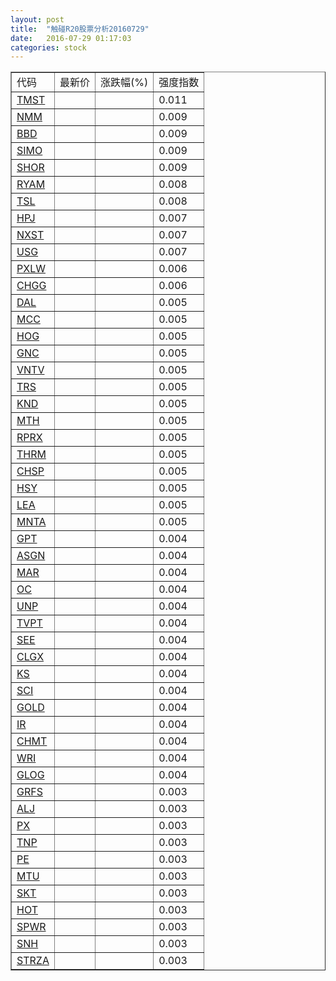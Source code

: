 ```yaml
---
layout: post
title:  "触碰R20股票分析20160729"
date:   2016-07-29 01:17:03
categories: stock
---
```

<script type="text/javascript">
var stockList = []
stockList.push('gb_tmst');
stockList.push('gb_nmm');
stockList.push('gb_bbd');
stockList.push('gb_simo');
stockList.push('gb_shor');
stockList.push('gb_ryam');
stockList.push('gb_tsl');
stockList.push('gb_hpj');
stockList.push('gb_nxst');
stockList.push('gb_usg');
stockList.push('gb_pxlw');
stockList.push('gb_chgg');
stockList.push('gb_dal');
stockList.push('gb_mcc');
stockList.push('gb_hog');
stockList.push('gb_gnc');
stockList.push('gb_vntv');
stockList.push('gb_trs');
stockList.push('gb_knd');
stockList.push('gb_mth');
stockList.push('gb_rprx');
stockList.push('gb_thrm');
stockList.push('gb_chsp');
stockList.push('gb_hsy');
stockList.push('gb_lea');
stockList.push('gb_mnta');
stockList.push('gb_gpt');
stockList.push('gb_asgn');
stockList.push('gb_mar');
stockList.push('gb_oc');
stockList.push('gb_unp');
stockList.push('gb_tvpt');
stockList.push('gb_see');
stockList.push('gb_clgx');
stockList.push('gb_ks');
stockList.push('gb_sci');
stockList.push('gb_gold');
stockList.push('gb_ir');
stockList.push('gb_chmt');
stockList.push('gb_wri');
stockList.push('gb_glog');
stockList.push('gb_grfs');
stockList.push('gb_alj');
stockList.push('gb_px');
stockList.push('gb_tnp');
stockList.push('gb_pe');
stockList.push('gb_mtu');
stockList.push('gb_skt');
stockList.push('gb_hot');
stockList.push('gb_spwr');
stockList.push('gb_snh');
stockList.push('gb_strza');
</script>

<table border="1">
 <tr>
 <td>代码</td>
  <td>最新价</td>
  <td>涨跌幅(%)</td>
 <td>强度指数</td>
</tr>
  <tr id="tmst"><td><a href="http://stock.finance.sina.com.cn/usstock/quotes/TMST.html" target="_blank">TMST</a></td><td></td><td></td><td>0.011</td></tr>
  <tr id="nmm"><td><a href="http://stock.finance.sina.com.cn/usstock/quotes/NMM.html" target="_blank">NMM</a></td><td></td><td></td><td>0.009</td></tr>
  <tr id="bbd"><td><a href="http://stock.finance.sina.com.cn/usstock/quotes/BBD.html" target="_blank">BBD</a></td><td></td><td></td><td>0.009</td></tr>
  <tr id="simo"><td><a href="http://stock.finance.sina.com.cn/usstock/quotes/SIMO.html" target="_blank">SIMO</a></td><td></td><td></td><td>0.009</td></tr>
  <tr id="shor"><td><a href="http://stock.finance.sina.com.cn/usstock/quotes/SHOR.html" target="_blank">SHOR</a></td><td></td><td></td><td>0.009</td></tr>
  <tr id="ryam"><td><a href="http://stock.finance.sina.com.cn/usstock/quotes/RYAM.html" target="_blank">RYAM</a></td><td></td><td></td><td>0.008</td></tr>
  <tr id="tsl"><td><a href="http://stock.finance.sina.com.cn/usstock/quotes/TSL.html" target="_blank">TSL</a></td><td></td><td></td><td>0.008</td></tr>
  <tr id="hpj"><td><a href="http://stock.finance.sina.com.cn/usstock/quotes/HPJ.html" target="_blank">HPJ</a></td><td></td><td></td><td>0.007</td></tr>
  <tr id="nxst"><td><a href="http://stock.finance.sina.com.cn/usstock/quotes/NXST.html" target="_blank">NXST</a></td><td></td><td></td><td>0.007</td></tr>
  <tr id="usg"><td><a href="http://stock.finance.sina.com.cn/usstock/quotes/USG.html" target="_blank">USG</a></td><td></td><td></td><td>0.007</td></tr>
  <tr id="pxlw"><td><a href="http://stock.finance.sina.com.cn/usstock/quotes/PXLW.html" target="_blank">PXLW</a></td><td></td><td></td><td>0.006</td></tr>
  <tr id="chgg"><td><a href="http://stock.finance.sina.com.cn/usstock/quotes/CHGG.html" target="_blank">CHGG</a></td><td></td><td></td><td>0.006</td></tr>
  <tr id="dal"><td><a href="http://stock.finance.sina.com.cn/usstock/quotes/DAL.html" target="_blank">DAL</a></td><td></td><td></td><td>0.005</td></tr>
  <tr id="mcc"><td><a href="http://stock.finance.sina.com.cn/usstock/quotes/MCC.html" target="_blank">MCC</a></td><td></td><td></td><td>0.005</td></tr>
  <tr id="hog"><td><a href="http://stock.finance.sina.com.cn/usstock/quotes/HOG.html" target="_blank">HOG</a></td><td></td><td></td><td>0.005</td></tr>
  <tr id="gnc"><td><a href="http://stock.finance.sina.com.cn/usstock/quotes/GNC.html" target="_blank">GNC</a></td><td></td><td></td><td>0.005</td></tr>
  <tr id="vntv"><td><a href="http://stock.finance.sina.com.cn/usstock/quotes/VNTV.html" target="_blank">VNTV</a></td><td></td><td></td><td>0.005</td></tr>
  <tr id="trs"><td><a href="http://stock.finance.sina.com.cn/usstock/quotes/TRS.html" target="_blank">TRS</a></td><td></td><td></td><td>0.005</td></tr>
  <tr id="knd"><td><a href="http://stock.finance.sina.com.cn/usstock/quotes/KND.html" target="_blank">KND</a></td><td></td><td></td><td>0.005</td></tr>
  <tr id="mth"><td><a href="http://stock.finance.sina.com.cn/usstock/quotes/MTH.html" target="_blank">MTH</a></td><td></td><td></td><td>0.005</td></tr>
  <tr id="rprx"><td><a href="http://stock.finance.sina.com.cn/usstock/quotes/RPRX.html" target="_blank">RPRX</a></td><td></td><td></td><td>0.005</td></tr>
  <tr id="thrm"><td><a href="http://stock.finance.sina.com.cn/usstock/quotes/THRM.html" target="_blank">THRM</a></td><td></td><td></td><td>0.005</td></tr>
  <tr id="chsp"><td><a href="http://stock.finance.sina.com.cn/usstock/quotes/CHSP.html" target="_blank">CHSP</a></td><td></td><td></td><td>0.005</td></tr>
  <tr id="hsy"><td><a href="http://stock.finance.sina.com.cn/usstock/quotes/HSY.html" target="_blank">HSY</a></td><td></td><td></td><td>0.005</td></tr>
  <tr id="lea"><td><a href="http://stock.finance.sina.com.cn/usstock/quotes/LEA.html" target="_blank">LEA</a></td><td></td><td></td><td>0.005</td></tr>
  <tr id="mnta"><td><a href="http://stock.finance.sina.com.cn/usstock/quotes/MNTA.html" target="_blank">MNTA</a></td><td></td><td></td><td>0.005</td></tr>
  <tr id="gpt"><td><a href="http://stock.finance.sina.com.cn/usstock/quotes/GPT.html" target="_blank">GPT</a></td><td></td><td></td><td>0.004</td></tr>
  <tr id="asgn"><td><a href="http://stock.finance.sina.com.cn/usstock/quotes/ASGN.html" target="_blank">ASGN</a></td><td></td><td></td><td>0.004</td></tr>
  <tr id="mar"><td><a href="http://stock.finance.sina.com.cn/usstock/quotes/MAR.html" target="_blank">MAR</a></td><td></td><td></td><td>0.004</td></tr>
  <tr id="oc"><td><a href="http://stock.finance.sina.com.cn/usstock/quotes/OC.html" target="_blank">OC</a></td><td></td><td></td><td>0.004</td></tr>
  <tr id="unp"><td><a href="http://stock.finance.sina.com.cn/usstock/quotes/UNP.html" target="_blank">UNP</a></td><td></td><td></td><td>0.004</td></tr>
  <tr id="tvpt"><td><a href="http://stock.finance.sina.com.cn/usstock/quotes/TVPT.html" target="_blank">TVPT</a></td><td></td><td></td><td>0.004</td></tr>
  <tr id="see"><td><a href="http://stock.finance.sina.com.cn/usstock/quotes/SEE.html" target="_blank">SEE</a></td><td></td><td></td><td>0.004</td></tr>
  <tr id="clgx"><td><a href="http://stock.finance.sina.com.cn/usstock/quotes/CLGX.html" target="_blank">CLGX</a></td><td></td><td></td><td>0.004</td></tr>
  <tr id="ks"><td><a href="http://stock.finance.sina.com.cn/usstock/quotes/KS.html" target="_blank">KS</a></td><td></td><td></td><td>0.004</td></tr>
  <tr id="sci"><td><a href="http://stock.finance.sina.com.cn/usstock/quotes/SCI.html" target="_blank">SCI</a></td><td></td><td></td><td>0.004</td></tr>
  <tr id="gold"><td><a href="http://stock.finance.sina.com.cn/usstock/quotes/GOLD.html" target="_blank">GOLD</a></td><td></td><td></td><td>0.004</td></tr>
  <tr id="ir"><td><a href="http://stock.finance.sina.com.cn/usstock/quotes/IR.html" target="_blank">IR</a></td><td></td><td></td><td>0.004</td></tr>
  <tr id="chmt"><td><a href="http://stock.finance.sina.com.cn/usstock/quotes/CHMT.html" target="_blank">CHMT</a></td><td></td><td></td><td>0.004</td></tr>
  <tr id="wri"><td><a href="http://stock.finance.sina.com.cn/usstock/quotes/WRI.html" target="_blank">WRI</a></td><td></td><td></td><td>0.004</td></tr>
  <tr id="glog"><td><a href="http://stock.finance.sina.com.cn/usstock/quotes/GLOG.html" target="_blank">GLOG</a></td><td></td><td></td><td>0.004</td></tr>
  <tr id="grfs"><td><a href="http://stock.finance.sina.com.cn/usstock/quotes/GRFS.html" target="_blank">GRFS</a></td><td></td><td></td><td>0.003</td></tr>
  <tr id="alj"><td><a href="http://stock.finance.sina.com.cn/usstock/quotes/ALJ.html" target="_blank">ALJ</a></td><td></td><td></td><td>0.003</td></tr>
  <tr id="px"><td><a href="http://stock.finance.sina.com.cn/usstock/quotes/PX.html" target="_blank">PX</a></td><td></td><td></td><td>0.003</td></tr>
  <tr id="tnp"><td><a href="http://stock.finance.sina.com.cn/usstock/quotes/TNP.html" target="_blank">TNP</a></td><td></td><td></td><td>0.003</td></tr>
  <tr id="pe"><td><a href="http://stock.finance.sina.com.cn/usstock/quotes/PE.html" target="_blank">PE</a></td><td></td><td></td><td>0.003</td></tr>
  <tr id="mtu"><td><a href="http://stock.finance.sina.com.cn/usstock/quotes/MTU.html" target="_blank">MTU</a></td><td></td><td></td><td>0.003</td></tr>
  <tr id="skt"><td><a href="http://stock.finance.sina.com.cn/usstock/quotes/SKT.html" target="_blank">SKT</a></td><td></td><td></td><td>0.003</td></tr>
  <tr id="hot"><td><a href="http://stock.finance.sina.com.cn/usstock/quotes/HOT.html" target="_blank">HOT</a></td><td></td><td></td><td>0.003</td></tr>
  <tr id="spwr"><td><a href="http://stock.finance.sina.com.cn/usstock/quotes/SPWR.html" target="_blank">SPWR</a></td><td></td><td></td><td>0.003</td></tr>
  <tr id="snh"><td><a href="http://stock.finance.sina.com.cn/usstock/quotes/SNH.html" target="_blank">SNH</a></td><td></td><td></td><td>0.003</td></tr>
  <tr id="strza"><td><a href="http://stock.finance.sina.com.cn/usstock/quotes/STRZA.html" target="_blank">STRZA</a></td><td></td><td></td><td>0.003</td></tr>
</table>
